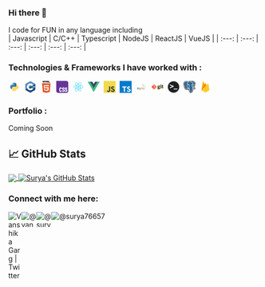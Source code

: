 ### Hi there 👋

<!--
**surya76657/surya76657** is a ✨ _special_ ✨ repository because its `README.md` (this file) appears on your GitHub profile.

Here are some ideas to get you started:

- 🔭 I’m currently working on ...
- 🌱 I’m currently learning ...
- 👯 I’m looking to collaborate on ...
- 🤔 I’m looking for help with ...
- 💬 Ask me about ...
- 📫 How to reach me: ...
- 😄 Pronouns: ...
- ⚡ Fun fact: ...
-->
I code for FUN in any language including   
| Javascript | C/C++ | Typescript | NodeJS | ReactJS | VueJS |
 | :---: | :---: | :---: | :---: |  :---: |  :---: | 

### Technologies & Frameworks I have worked with : 

<code><img height="24" src="https://raw.githubusercontent.com/github/explore/80688e429a7d4ef2fca1e82350fe8e3517d3494d/topics/python/python.png"></code>&nbsp;
<code><img height="24" src="https://raw.githubusercontent.com/github/explore/80688e429a7d4ef2fca1e82350fe8e3517d3494d/topics/cpp/cpp.png"></code>&nbsp;
<code><img height="24" src="https://raw.githubusercontent.com/github/explore/80688e429a7d4ef2fca1e82350fe8e3517d3494d/topics/html/html.png"></code>&nbsp;
<code><img height="24" src="https://raw.githubusercontent.com/github/explore/5c058a388828bb5fde0bcafd4bc867b5bb3f26f3/topics/css/css.png"></code>&nbsp;
<code><img height="24" src="https://raw.githubusercontent.com/github/explore/5c058a388828bb5fde0bcafd4bc867b5bb3f26f3/topics/react/react.png"></code>&nbsp;
<code><img height="24" src="https://raw.githubusercontent.com/github/explore/5c058a388828bb5fde0bcafd4bc867b5bb3f26f3/topics/vue/vue.png"></code>&nbsp;
<code><img height="24" src="https://raw.githubusercontent.com/github/explore/80688e429a7d4ef2fca1e82350fe8e3517d3494d/topics/javascript/javascript.png"></code>&nbsp;
<code><img height="24" src="https://raw.githubusercontent.com/github/explore/80688e429a7d4ef2fca1e82350fe8e3517d3494d/topics/typescript/typescript.png"></code>&nbsp;
<code><img height="24" src="https://raw.githubusercontent.com/github/explore/80688e429a7d4ef2fca1e82350fe8e3517d3494d/topics/mysql/mysql.png"></code>&nbsp;
<code><img height="24" src="https://raw.githubusercontent.com/github/explore/80688e429a7d4ef2fca1e82350fe8e3517d3494d/topics/git/git.png"></code>&nbsp;
<code><img height="24" src="https://raw.githubusercontent.com/github/explore/80688e429a7d4ef2fca1e82350fe8e3517d3494d/topics/terminal/terminal.png"></code>&nbsp;
<code><img height="24" src="https://raw.githubusercontent.com/github/explore/80688e429a7d4ef2fca1e82350fe8e3517d3494d/topics/postgresql/postgresql.png"></code>&nbsp;
<code><img height="24" src="https://raw.githubusercontent.com/github/explore/80688e429a7d4ef2fca1e82350fe8e3517d3494d/topics/firebase/firebase.png"></code>


### Portfolio : 
Coming Soon


## &#x1f4c8; GitHub Stats

<a href="https://github.com/surya76657/surya76657">
  <img align="center" src="https://github-readme-stats.vercel.app/api/top-langs/?username=surya76657&hide=java,html,tex&title_color=ffffff&text_color=c9cacc&icon_color=2bbc8a&bg_color=1d1f21&langs_count=3" />
</a>
<a href="https://github.com/surya76657/surya76657">
  <img align="center" src="https://github-readme-stats.vercel.app/api?username=surya76657&show_icons=true&line_height=27&count_private=true&title_color=ffffff&text_color=c9cacc&icon_color=2bbc8a&bg_color=1d1f21" alt="Surya's GitHub Stats" />
</a>


### Connect with me here:  

<a href="https://twitter.com/surya76657?lang=en">
    <img align="left" alt="Vanshika Garg | Twitter" width="26px" src="https://github.com/TheDudeThatCode/TheDudeThatCode/blob/master/Assets/Twitter.svg" />
</a> 


<a href="https://medium.com/@surya76657" target="blank">
  <img align="left" src="https://cdn.jsdelivr.net/npm/simple-icons@3.0.1/icons/medium.svg" alt="@vanshikagarg17" height="30" width="30" />
</a> 

<a  href="https://www.linkedin.com/in/surya76657/" target="blank">
  <img align="left" src="https://img.icons8.com/color/48/000000/linkedin.png" alt="@surya76657" height="30" width="30" />
</a> 

<a href="https://instagram.com/surya_praka5h" target="blank">
  <img align="left" src="https://img.shields.io/badge/surya_praka5h-blue?style=social&logo=Instagram&link=https://instagram.com/surya_praka5h?igshid=k8l41dsudxvo" alt="@surya76657" height="22"  />
</a>



